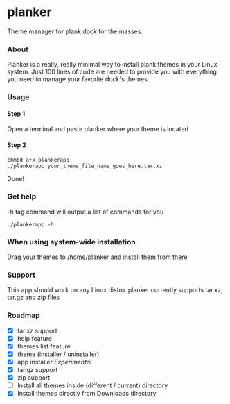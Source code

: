 # planker
Theme manager for plank dock for the masses.

### About
Planker is a really, really minimal way to install plank themes in your Linux system.
Just 100 lines of code are needed to provide you with everything you need to manage your favorite dock's themes.

### Usage
#### Step 1
Open a terminal and paste planker where your theme is located
#### Step 2
```
chmod a+x plankerapp
./plankerapp your_theme_file_name_goes_here.tar.xz
```
Done!

### Get help
-h tag command will output a list of commands for you
```
./plankerapp -h
```
### When using system-wide installation
Drag your themes to /home/planker and install them from there

### Support
This app should work on any Linux distro. 
planker currently supports tar.xz, tar.gz and zip files

### Roadmap
- [x] tar.xz support
- [x] help feature
- [x] themes list feature
- [x] theme (installer / uninstaller)
- [x] app installer *Experimental*
- [x] tar.gz support
- [x] zip support
- [ ] Install all themes inside (different / current) directory
- [x] Install themes directly from Downloads directory
